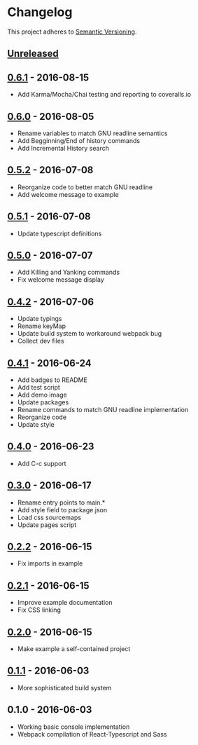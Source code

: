 # Changelog
This project adheres to [Semantic Versioning](http://semver.org/).

## [Unreleased]

## [0.6.1] - 2016-08-15
- Add Karma/Mocha/Chai testing and reporting to coveralls.io

## [0.6.0] - 2016-08-05
- Rename variables to match GNU readline semantics
- Add Begginning/End of history commands
- Add Incremental History search

## [0.5.2] - 2016-07-08
- Reorganize code to better match GNU readline
- Add welcome message to example

## [0.5.1] - 2016-07-08
- Update typescript definitions

## [0.5.0] - 2016-07-07
- Add Killing and Yanking commands
- Fix welcome message display

## [0.4.2] - 2016-07-06
- Update typings
- Rename keyMap
- Update build system to workaround webpack bug
- Collect dev files

## [0.4.1] - 2016-06-24
- Add badges to README
- Add test script
- Add demo image
- Update packages
- Rename commands to match GNU readline implementation
- Reorganize code
- Update style

## [0.4.0] - 2016-06-23
- Add C-c support

## [0.3.0] - 2016-06-17
- Rename entry points to main.*
- Add style field to package.json
- Load css sourcemaps
- Update pages script

## [0.2.2] - 2016-06-15
- Fix imports in example

## [0.2.1] - 2016-06-15
- Improve example documentation
- Fix CSS linking

## [0.2.0] - 2016-06-15
- Make example a self-contained project

## [0.1.1] - 2016-06-03
- More sophisticated build system

## 0.1.0 - 2016-06-03
- Working basic console implementation
- Webpack compilation of React-Typescript and Sass

[Unreleased]: https://github.com/astralarya/react-console/compare/v0.6.1...HEAD
[0.6.1]: https://github.com/astralarya/react-console/compare/v0.6.0...v0.6.1
[0.6.0]: https://github.com/astralarya/react-console/compare/v0.5.2...v0.6.0
[0.5.2]: https://github.com/astralarya/react-console/compare/v0.5.1...v0.5.2
[0.5.1]: https://github.com/astralarya/react-console/compare/v0.5.0...v0.5.1
[0.5.0]: https://github.com/astralarya/react-console/compare/v0.4.2...v0.5.0
[0.4.2]: https://github.com/astralarya/react-console/compare/v0.4.1...v0.4.2
[0.4.1]: https://github.com/astralarya/react-console/compare/v0.4.0...v0.4.1
[0.4.0]: https://github.com/astralarya/react-console/compare/v0.3.0...v0.4.0
[0.3.0]: https://github.com/astralarya/react-console/compare/v0.2.2...v0.3.0
[0.2.2]: https://github.com/astralarya/react-console/compare/v0.2.1...v0.2.2
[0.2.1]: https://github.com/astralarya/react-console/compare/v0.2.0...v0.2.1
[0.2.0]: https://github.com/astralarya/react-console/compare/v0.1.1...v0.2.0
[0.1.1]: https://github.com/astralarya/react-console/compare/v0.1.0...v0.1.1
